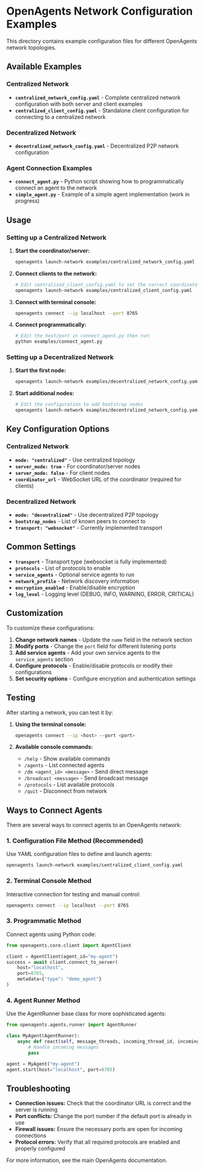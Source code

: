 # OpenAgents Network Configuration Examples

This directory contains example configuration files for different OpenAgents network topologies.

## Available Examples

### Centralized Network

- **`centralized_network_config.yaml`** - Complete centralized network configuration with both server and client examples
- **`centralized_client_config.yaml`** - Standalone client configuration for connecting to a centralized network

### Decentralized Network

- **`decentralized_network_config.yaml`** - Decentralized P2P network configuration

### Agent Connection Examples

- **`connect_agent.py`** - Python script showing how to programmatically connect an agent to the network
- **`simple_agent.py`** - Example of a simple agent implementation (work in progress)

## Usage

### Setting up a Centralized Network

1. **Start the coordinator/server:**
   ```bash
   openagents launch-network examples/centralized_network_config.yaml
   ```

2. **Connect clients to the network:**
   ```bash
   # Edit centralized_client_config.yaml to set the correct coordinator_url
   openagents launch-network examples/centralized_client_config.yaml
   ```

3. **Connect with terminal console:**
   ```bash
   openagents connect --ip localhost --port 8765
   ```

4. **Connect programmatically:**
   ```bash
   # Edit the host/port in connect_agent.py then run:
   python examples/connect_agent.py
   ```

### Setting up a Decentralized Network

1. **Start the first node:**
   ```bash
   openagents launch-network examples/decentralized_network_config.yaml
   ```

2. **Start additional nodes:**
   ```bash
   # Edit the configuration to add bootstrap nodes
   openagents launch-network examples/decentralized_network_config.yaml
   ```

## Key Configuration Options

### Centralized Network

- **`mode: "centralized"`** - Use centralized topology
- **`server_mode: true`** - For coordinator/server nodes
- **`server_mode: false`** - For client nodes
- **`coordinator_url`** - WebSocket URL of the coordinator (required for clients)

### Decentralized Network

- **`mode: "decentralized"`** - Use decentralized P2P topology
- **`bootstrap_nodes`** - List of known peers to connect to
- **`transport: "websocket"`** - Currently implemented transport

## Common Settings

- **`transport`** - Transport type (websocket is fully implemented)
- **`protocols`** - List of protocols to enable
- **`service_agents`** - Optional service agents to run
- **`network_profile`** - Network discovery information
- **`encryption_enabled`** - Enable/disable encryption
- **`log_level`** - Logging level (DEBUG, INFO, WARNING, ERROR, CRITICAL)

## Customization

To customize these configurations:

1. **Change network names** - Update the `name` field in the network section
2. **Modify ports** - Change the `port` field for different listening ports
3. **Add service agents** - Add your own service agents to the `service_agents` section
4. **Configure protocols** - Enable/disable protocols or modify their configurations
5. **Set security options** - Configure encryption and authentication settings

## Testing

After starting a network, you can test it by:

1. **Using the terminal console:**
   ```bash
   openagents connect --ip <host> --port <port>
   ```

2. **Available console commands:**
   - `/help` - Show available commands
   - `/agents` - List connected agents
   - `/dm <agent_id> <message>` - Send direct message
   - `/broadcast <message>` - Send broadcast message
   - `/protocols` - List available protocols
   - `/quit` - Disconnect from network

## Ways to Connect Agents

There are several ways to connect agents to an OpenAgents network:

### 1. Configuration File Method (Recommended)
Use YAML configuration files to define and launch agents:
```bash
openagents launch-network examples/centralized_client_config.yaml
```

### 2. Terminal Console Method
Interactive connection for testing and manual control:
```bash
openagents connect --ip localhost --port 8765
```

### 3. Programmatic Method
Connect agents using Python code:
```python
from openagents.core.client import AgentClient

client = AgentClient(agent_id="my-agent")
success = await client.connect_to_server(
    host="localhost",
    port=8765,
    metadata={"type": "demo_agent"}
)
```

### 4. Agent Runner Method
Use the AgentRunner base class for more sophisticated agents:
```python
from openagents.agents.runner import AgentRunner

class MyAgent(AgentRunner):
    async def react(self, message_threads, incoming_thread_id, incoming_message):
        # Handle incoming messages
        pass

agent = MyAgent("my-agent")
agent.start(host="localhost", port=8765)
```

## Troubleshooting

- **Connection issues:** Check that the coordinator URL is correct and the server is running
- **Port conflicts:** Change the port number if the default port is already in use
- **Firewall issues:** Ensure the necessary ports are open for incoming connections
- **Protocol errors:** Verify that all required protocols are enabled and properly configured

For more information, see the main OpenAgents documentation. 